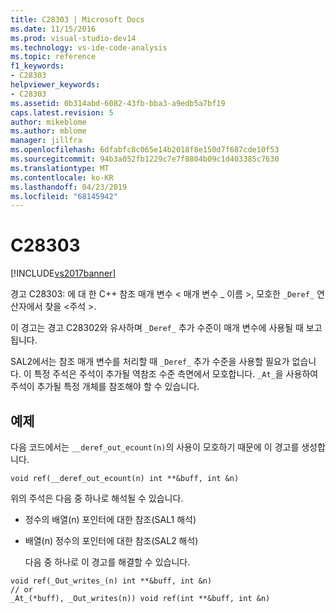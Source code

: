 ```yaml
---
title: C28303 | Microsoft Docs
ms.date: 11/15/2016
ms.prod: visual-studio-dev14
ms.technology: vs-ide-code-analysis
ms.topic: reference
f1_keywords:
- C28303
helpviewer_keywords:
- C28303
ms.assetid: 0b314abd-6082-43fb-bba3-a9edb5a7bf19
caps.latest.revision: 5
author: mikeblome
ms.author: mblome
manager: jillfra
ms.openlocfilehash: 6dfabfc8c065e14b2018f8e150d7f687cde10f53
ms.sourcegitcommit: 94b3a052fb1229c7e7f8804b09c1d403385c7630
ms.translationtype: MT
ms.contentlocale: ko-KR
ms.lasthandoff: 04/23/2019
ms.locfileid: "68145942"
---
```

# <a name="c28303"></a>C28303
[!INCLUDE[vs2017banner](../includes/vs2017banner.md)]

경고 C28303: 에 대 한 C++ 참조 매개 변수 < 매개 변수 _ 이름 >, 모호한 `_Deref_` 연산자에서 찾을 \<주석 >.  
  
 이 경고는 경고 C28302와 유사하며 `_Deref_` 추가 수준이 매개 변수에 사용될 때 보고됩니다.  
  
 SAL2에서는 참조 매개 변수를 처리할 때 `_Deref_` 추가 수준을 사용할 필요가 없습니다. 이 특정 주석은 주석이 추가될 역참조 수준 측면에서 모호합니다. `_At_`을 사용하여 주석이 추가될 특정 개체를 참조해야 할 수 있습니다.  
  
## <a name="example"></a>예제  
 다음 코드에서는 `__deref_out_ecount(n)`의 사용이 모호하기 때문에 이 경고를 생성합니다.  
  
```  
void ref(__deref_out_ecount(n) int **&buff, int &n)  
```  
  
 위의 주석은 다음 중 하나로 해석될 수 있습니다.  
  
- 정수의 배열(n) 포인터에 대한 참조(SAL1 해석)  
  
- 배열(n) 정수의 포인터에 대한 참조(SAL2 해석)  
  
  다음 중 하나로 이 경고를 해결할 수 있습니다.  
  
```  
void ref(_Out_writes_(n) int **&buff, int &n)  
// or  
_At_(*buff), _Out_writes(n)) void ref(int **&buff, int &n)  
  
```

